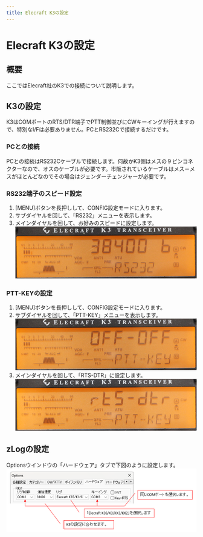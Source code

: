 ```yaml
---
title: Elecraft K3の設定
---
```


# Elecraft K3の設定

## 概要

ここではElecraft社のK3での接続について説明します。

## K3の設定

K3はCOMポートのRTS/DTR端子でPTT制御並びにCWキーイングが行えますので、特別なI/Fは必要ありません。PCとRS232Cで接続するだけです。  

### PCとの接続

PCとの接続はRS232Cケーブルで接続します。何故かK3側はメスの９ピンコネクターなので、オスのケーブルが必要です。市販されているケーブルはメス－メスがほとんどなのでその場合はジェンダーチェンジャーが必要です。  

### RS232端子のスピード設定

1. \[MENU\]ボタンを長押しして、CONFIG設定モードに入ります。
2. サブダイヤルを回して、「RS232」メニューを表示します。
3. メインダイヤルを回して、お好みのスピードに設定します。
![設定例](https://github.com/nextzlog/use.zlog.org/blob/master/images/k3_config_rs232.png?raw=true)

### PTT-KEYの設定

1. \[MENU\]ボタンを長押しして、CONFIG設定モードに入ります。
2. サブダイヤルを回して、「PTT-KEY」メニューを表示します。
![設定例](https://github.com/nextzlog/use.zlog.org/blob/master/images/k3_config_ptt-key_off-off.png?raw=true)
3. メインダイヤルを回して、「RTS-DTR」に設定します。
![設定例](https://github.com/nextzlog/use.zlog.org/blob/master/images/k3_config_ptt-key_rts-dtr.png?raw=true)

## zLogの設定

Optionsウインドウの「ハードウェア」タブで下図のように設定します。  
![設定例](https://github.com/nextzlog/use.zlog.org/blob/master/images/k3_zlog.png?raw=true)



